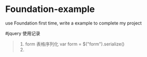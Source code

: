 # Foundation-example
use Foundation first time, write a example to complete my project

#jquery 使用记录
>1. form 表格序列化 var form = $("form").serialize() 
>2. 
